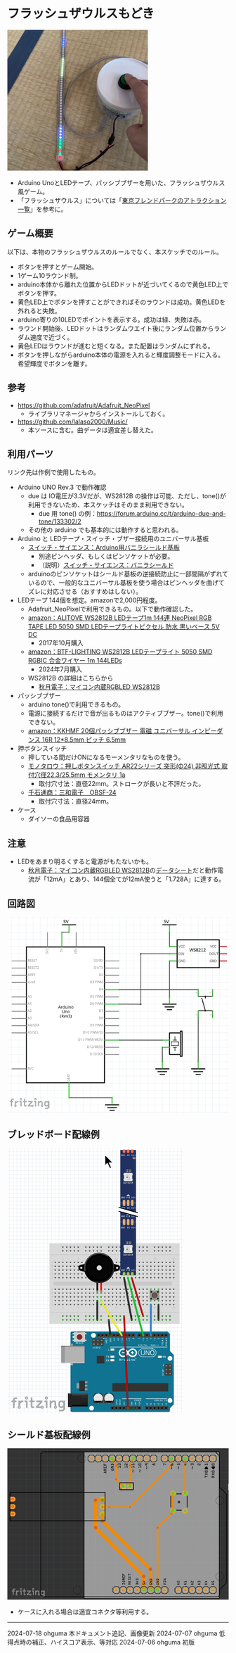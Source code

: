 # フラッシュザウルスもどき

<img src="./documents/photo202407.jpg">

- Arduino UnoとLEDテープ、パッシブブザーを用いた、フラッシュザウルス風ゲーム。
- 「フラッシュザウルス」については「[東京フレンドパークのアトラクション一覧](https://ja.wikipedia.org/wiki/%E6%9D%B1%E4%BA%AC%E3%83%95%E3%83%AC%E3%83%B3%E3%83%89%E3%83%91%E3%83%BC%E3%82%AF%E3%81%AE%E3%82%A2%E3%83%88%E3%83%A9%E3%82%AF%E3%82%B7%E3%83%A7%E3%83%B3%E4%B8%80%E8%A6%A7)」を参考に。

## ゲーム概要

以下は、本物のフラッシュザウルスのルールでなく、本スケッチでのルール。
+ ボタンを押すとゲーム開始。
+ 1ゲーム10ラウンド制。
+ arduino本体から離れた位置からLEDドットが近づいてくるので黄色LED上でボタンを押す。
+ 黄色LED上でボタンを押すことができればそのラウンドは成功。黄色LEDを外れると失敗。
+ arduino寄りの10LEDでポイントを表示する。成功は緑、失敗は赤。
+ ラウンド開始後、LEDドットはランダムウエイト後にランダム位置からランダム速度で近づく。
+ 黄色LEDはラウンドが進むと短くなる。また配置はランダムにずれる。
+ ボタンを押しながらarduino本体の電源を入れると輝度調整モードに入る。希望輝度でボタンを離す。

## 参考

- https://github.com/adafruit/Adafruit_NeoPixel
  - ライブラリマネージャからインストールしておく。
- https://github.com/lalaso2000/Music/
  - 本ソースに含む。曲データは適宜差し替えた。

## 利用パーツ

リンク先は作例で使用したもの。

+ Arduino UNO Rev.3 で動作確認
  - due は IO電圧が3.3Vだが、WS2812B の操作は可能、ただし、tone()が利用できないため、本スケッチはそのまま利用できない。
    - due 用 tone() の例：https://forum.arduino.cc/t/arduino-due-and-tone/133302/2
  - その他の arduino でも基本的には動作すると思われる。
+ Arduino と LEDテープ・スイッチ・ブザー接続用のユニバーサル基板
  - [スイッチ・サイエンス：Arduino用バニラシールド基板](https://www.switch-science.com/products/991)
    - 別途ピンヘッダ、もしくはピンソケットが必要。
    - （説明）[スイッチ・サイエンス：バニラシールド](https://trac.switch-science.com/wiki/VanillaShield)
  - arduinoのピンソケットはシールド基板の逆接続防止に一部間隔がずれているので、一般的なユニバーサル基板を使う場合はピンヘッダを曲げてズレに対応させる（おすすめはしない）。
+ LEDテープ 144個を想定。amazonで2,000円程度。
  - Adafruit_NeoPixelで利用できるもの。以下で動作確認した。
  - [amazon：ALITOVE WS2812B LEDテープ1m 144連 NeoPixel RGB TAPE LED 5050 SMD LEDテープライトピクセル 防水 黒いベース 5V DC](https://www.amazon.co.jp/dp/B01MYT6JH9/)
    - 2017年10月購入
  - [amazon：BTF-LIGHTING WS2812B LEDテープライト 5050 SMD RGBIC 合金ワイヤー 1m 144LEDs](https://www.amazon.co.jp/dp/B088JTMSYY/)
    - 2024年7月購入
  - WS2812B の詳細はこちらから
    - [秋月電子：マイコン内蔵RGBLED WS2812B](https://akizukidenshi.com/catalog/g/g107915/)
+ パッシブブザー
  - arduino tone()で利用できるもの。
  - 電源に接続するだけで音が出るものはアクティブブザー。tone()で利用できない。
  - [amazon：KKHMF 20個パッシブブザー 電磁 ユニバーサル インピーダンス 16R 12*8.5mm ピッチ 6.5mm](https://www.amazon.co.jp/gp/product/B08LB2GYD1/)
+ 押ボタンスイッチ
  - 押している間だけONになるモーメンタリなものを使う。
  - [モノタロウ：押しボタンスイッチ AR22シリーズ 突形(Φ24) 非照光式 取付穴径22.3/25.5mm モメンタリ 1a](https://www.monotaro.com/p/3492/4644/)
    - 取付穴寸法：直径22mm。ストロークが長いと不評だった。
  - [千石通商：三和電子　OBSF-24](https://www.sengoku.co.jp/mod/sgk_cart/detail.php?code=55AU-8ALR)
    - 取付穴寸法：直径24mm。
+ ケース
  - ダイソーの食品用容器


## 注意
+ LEDをあまり明るくすると電源がもたないかも。
  -  [秋月電子：マイコン内蔵RGBLED WS2812B](https://akizukidenshi.com/catalog/g/g107915/)の[データシート](https://akizukidenshi.com/goodsaffix/WS2812B_20200225.pdff)だと動作電流が「12mA」とあり、144個全てが12mA使うと「1.728A」に達する。


## 回路図

<img src="./documents/schema202407.png">

## ブレッドボード配線例

<img src="./documents/breadboard202407.png">

## シールド基板配線例

<img src="./documents/pcb202407.png">

- ケースに入れる場合は適宜コネクタ等利用する。


----

2024-07-18 ohguma 本ドキュメント追記、画像更新
2024-07-07 ohguma 低得点時の補正、ハイスコア表示、等対応
2024-07-06 ohguma 初版
